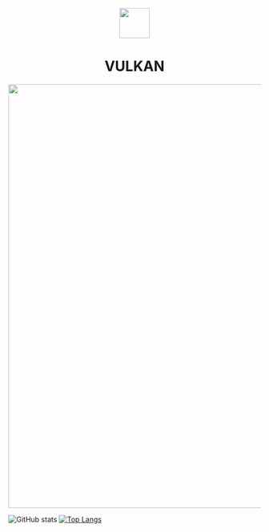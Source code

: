 <p align="center" >
 <img src="https://media.giphy.com/media/mGcNjsfWAjY5AEZNw6/giphy.gif" width="60" />
</p>

<h1 align="center">VULKAN </h1>



<img src=""  alt=" " width="845px"  />


![GitHub stats](https://github-readme-stats.vercel.app/api?username=ctzxvulkan&show_icons=true&theme=nord&hide_border=true&include_all_commits=true&count_private=true&hide=stars&line_height=24&bg_color=22272E&text_color=ffffff)
[![Top Langs](https://github-readme-stats.vercel.app/api/top-langs/?username=ctzxvulkan&layout=compact&theme=nord&hide_border=true&bg_color=22272E&text_color=ffffff)](https://github.com/anuraghazra/github-readme-stats)

